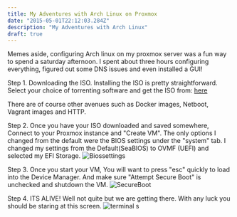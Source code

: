 ```yaml
---
title: My Adventures with Arch Linux on Proxmox
date: "2015-05-01T22:12:03.284Z"
description: "My Adventures with Arch Linux"
draft: true
---
```

Memes aside, configuring Arch linux on my proxmox server was a fun way to spend a saturday afternoon. I spent about three hours configuring everything, figured out some DNS issues and even installed a GUI! 

Step 1. Downloading the ISO.
    Installing the ISO is pretty straightforward. Select your choice of torrenting software and get the ISO from: [here](https://archlinux.org/download/)

There are of course other avenues such as Docker images, Netboot, Vagrant images and HTTP.

Step 2. Once you have your ISO downloaded and saved somewhere, Connect to your Proxmox instance and "Create VM". The only options I changed from the default were the BIOS settings under the "system" tab. I changed my settings from the Default(SeaBIOS) to OVMF (UEFI) and selected my EFI Storage. 
![Biossettings](./Screenshot1.png)

Step 3. Once you start your VM, You will want to press "esc" quickly to load into the Device Manager. And make sure "Attempt Secure Boot" is unchecked and shutdown the VM.
![SecureBoot](./Screenshot2.png)

Step 4. ITS ALIVE! Well not quite but we are getting there. With any luck you should be staring at this screen.
![terminal](./Screenshot3.png)
s